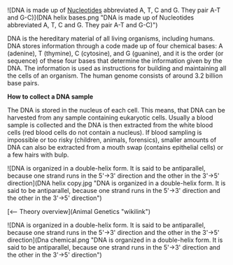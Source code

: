 ![DNA is made up of [Nucleotides](Nucleotides "wikilink") abbreviated A,
T, C and G. They pair A-T and
G-C)](DNA helix bases.png "DNA is made up of Nucleotides abbreviated A, T, C and G. They pair A-T and G-C)")

DNA is the hereditary material of all living organisms, including
humans. DNA stores information through a code made up of four chemical
bases: A (adenine), T (thymine), C (cytosine), and G (guanine), and it
is the order (or sequence) of these four bases that determine the
information given by the DNA. The information is used as instructions
for building and maintaining all the cells of an organism. The human
genome consists of around 3.2 billion base pairs.

**How to collect a DNA sample**

The DNA is stored in the nucleus of each cell. This means, that DNA can
be harvested from any sample containing eukaryotic cells. Usually a
blood sample is collected and the DNA is then extracted from the white
blood cells (red blood cells do not contain a nucleus). If blood
sampling is impossible or too risky (children, animals, forensics),
smaller amounts of DNA can also be extracted from a mouth swap (contains
epithelial cells) or a few hairs with bulp.

![DNA is organized in a double-helix form. It is said to be
antiparallel, because one strand runs in the 5'-\>3' direction and the
other in the 3'-\>5'
direction](DNA helix copy.jpg "DNA is organized in a double-helix form. It is said to be antiparallel, because one strand runs in the 5'->3' direction and the other in the 3'->5' direction")

[\<-- Theory overview](Animal Genetics "wikilink")

![DNA is organized in a double-helix form. It is said to be
antiparallel, because one strand runs in the 5'-\>3' direction and the
other in the 3'-\>5'
direction](Dna chemical.png "DNA is organized in a double-helix form. It is said to be antiparallel, because one strand runs in the 5'->3' direction and the other in the 3'->5' direction")

